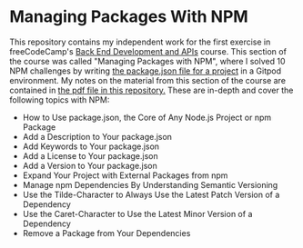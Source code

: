 # Managing Packages With NPM

This repository contains my independent work for the first exercise in freeCodeCamp's [Back End Development and APIs](https://www.freecodecamp.org/learn/back-end-development-and-apis/) course. This section of the course was called "Managing Packages with NPM", where I solved 10 NPM challenges by writing [the package.json file for a project](https://github.com/franpanteli/APIs-Managing-Packages-with-NPM/blob/main/package.json) in a Gitpod environment. My notes on the material from this section of the course are contained in [the pdf file in this repository.](https://github.com/franpanteli/APIs-Managing-Packages-with-NPM/blob/main/Managing%20Packages%20with%20NPM%20Course%20Notes.pdf) These are in-depth and cover the following topics with NPM:
<ul>
  <li>How to Use package.json, the Core of Any Node.js Project or npm Package</li>
  <li>Add a Description to Your package.json</li>
  <li>Add Keywords to Your package.json</li>
  <li>Add a License to Your package.json</li>
  <li>Add a Version to Your package.json</li>
  <li>Expand Your Project with External Packages from npm</li>
  <li>Manage npm Dependencies By Understanding Semantic Versioning</li>
  <li>Use the Tilde-Character to Always Use the Latest Patch Version of a Dependency</li>
  <li>Use the Caret-Character to Use the Latest Minor Version of a Dependency</li>
  <li>Remove a Package from Your Dependencies</li>
</ul>
